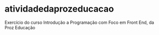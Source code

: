 # atividadedaprozeducacao
Exercício do curso Introdução a Programação com Foco em Front End, da Proz Educação
